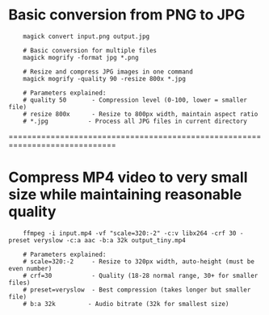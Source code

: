 # Basic conversion from PNG to JPG
        magick convert input.png output.jpg

        # Basic conversion for multiple files
        magick mogrify -format jpg *.png

        # Resize and compress JPG images in one command
        magick mogrify -quality 90 -resize 800x *.jpg

        # Parameters explained:
        # quality 50       - Compression level (0-100, lower = smaller file)
        # resize 800x      - Resize to 800px width, maintain aspect ratio
        # *.jpg           - Process all JPG files in current directory

=============================================================================
# Compress MP4 video to very small size while maintaining reasonable quality

        ffmpeg -i input.mp4 -vf "scale=320:-2" -c:v libx264 -crf 30 -preset veryslow -c:a aac -b:a 32k output_tiny.mp4

        # Parameters explained:
        # scale=320:-2     - Resize to 320px width, auto-height (must be even number)
        # crf=30           - Quality (18-28 normal range, 30+ for smaller files)
        # preset=veryslow  - Best compression (takes longer but smaller file)
        # b:a 32k         - Audio bitrate (32k for smallest size)